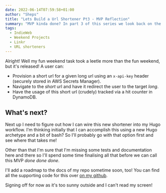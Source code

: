 ```yaml
---
date: 2022-06-14T07:59:58+01:00
author: "Sheps"
title: "Lets Build a Url Shortener Pt3 - MVP Reflection"
summary: "MVP kinda done? In part 3 of this series we look back on the MVP and see what milestones we've hit!"
tags:
  - IndieWeb
  - Weekend Projects
  - Linkr
  - URL shorteners
---
```


Alright! Well my fun weekend task took a leetle more than the fun weekend, but it's released! A user can:

- Provision a short url for a given long url using an `x-api-key` header (securely stored in AWS Secrets Manager).
- Navigate to the _short_ url and have it redirect the user to the target _long_.
- Have the usage of this short url (crudely) tracked via a hit counter in DynamoDB.

## What's next?

Next up I need to figure out how I can wire this new shortener into my Hugo workflow. I'm thinking initially that I can accomplish this using a new Hugo archetype and a bit of bash? So I'll probably go with that option first and see where that takes me!

Other than that I'm sure that I'm missing some tests and documentation here and there so I'll spend some time finalising all that before we can call this MVP _done done done_.

I'll add a roadmap to the docs of my repo sometime soon, too! You can find all the supporting code for this over [on my github](https://github.com/thesheps/linkr).

Signing off for now as it's too sunny outside and I can't read my screen!
